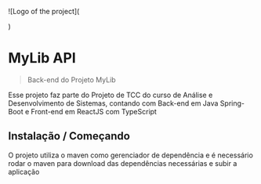 ![Logo of the project](<blockquote class="imgur-embed-pub" lang="en" data-id="a/BYI52gV" data-context="false" ><a href="//imgur.com/a/BYI52gV"></a></blockquote><script async src="//s.imgur.com/min/embed.js" charset="utf-8"></script>)

# MyLib API
> Back-end do Projeto MyLib

Esse projeto faz parte do Projeto de TCC do curso de Análise e Desenvolvimento de Sistemas, contando com Back-end em Java Spring-Boot e Front-end em ReactJS com TypeScript

## Instalação / Começando

O projeto utiliza o maven como gerenciador de dependência e é necessário rodar o maven para download das dependências necessárias e subir a aplicação
